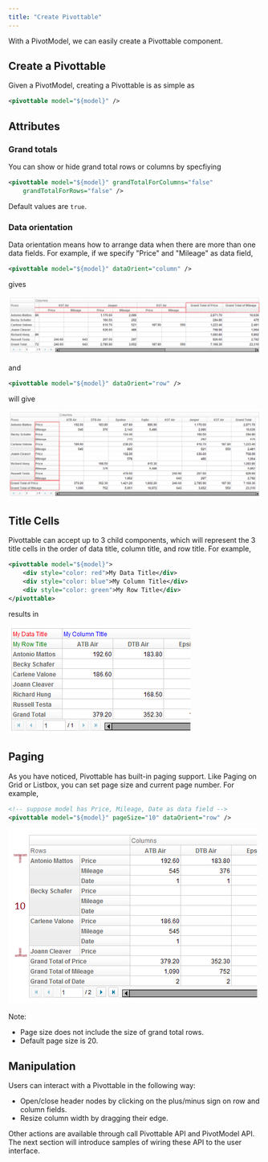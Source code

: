 ```yaml
---
title: "Create Pivottable"
---
```


With a PivotModel, we can easily create a Pivottable component.

## Create a Pivottable

Given a PivotModel, creating a Pivottable is as simple as

```xml
<pivottable model="${model}" />
```

## Attributes

### Grand totals

You can show or hide grand total rows or columns by specfiying

```xml
<pivottable model="${model}" grandTotalForColumns="false" 
    grandTotalForRows="false" />
```

Default values are `true`.

### Data orientation

Data orientation means how to arrange data when there are more than one
data fields. For example, if we specify "Price" and "Mileage" as data
field,

```xml
<pivottable model="${model}" dataOrient="column" />
```

gives

![](images/ZKPivotEsn_work_pivot_24.png)

and

```xml
<pivottable model="${model}" dataOrient="row" />
```

will give

![](images/ZKPivotEsn_work_pivot_22.png)

 

## Title Cells

Pivottable can accept up to 3 child components, which will represent the
3 title cells in the order of data title, column title, and row title.
For example,

```xml
<pivottable model="${model}">
    <div style="color: red">My Data Title</div>
    <div style="color: blue">My Column Title</div>
    <div style="color: green">My Row Title</div>
</pivottable>
```

results in

![](images/ZKPivotEsn_work_pivot_26.png)

## Paging

As you have noticed, Pivottable has built-in paging support. Like Paging
on Grid or Listbox, you can set page size and current page number. For
example,

```xml
<!-- suppose model has Price, Mileage, Date as data field -->
<pivottable model="${model}" pageSize="10" dataOrient="row" />
```

![](images/ZKPivotEsn_work_pivot_32.png)

Note:

- Page size does not include the size of grand total rows.
- Default page size is 20.

## Manipulation

Users can interact with a Pivottable in the following way:

- Open/close header nodes by clicking on the plus/minus sign on row and
  column fields.
- Resize column width by dragging their edge.

Other actions are available through call Pivottable API and PivotModel
API. The next section will introduce samples of wiring these API to the
user interface.

#

